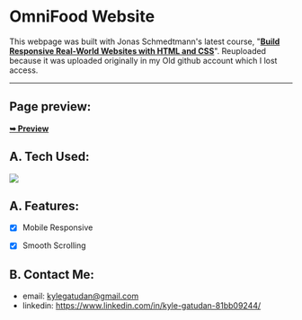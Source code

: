 OmniFood Website
===================
This webpage was built with Jonas Schmedtmann's latest course, "<a href="https://www.udemy.com/course/design-and-develop-a-killer-website-with-html5-and-css3/?couponCode=LETSLEARNNOW"><strong>Build Responsive Real-World Websites with HTML and CSS</strong></a>". Reuploaded because it was uploaded originally in my Old github account which I lost access.
- - - -

## Page preview: ##

<a href="https://kyleghats.github.io/omnifood-v2/"><strong>➥ Preview</strong></a>
 

## A. Tech Used: ## 

<img src="https://skillicons.dev/icons?i=html,css,javascript" /><br>

## A. Features: ## 

-   [x] Mobile Responsive
-   [x] Smooth Scrolling


## B. Contact Me: ## 

* email: kylegatudan@gmail.com
* linkedin: https://www.linkedin.com/in/kyle-gatudan-81bb09244/
